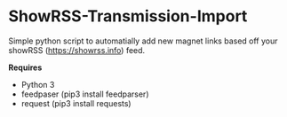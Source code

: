 # ShowRSS-Transmission-Import
Simple python script to automatially add new magnet links based off your showRSS (https://showrss.info) feed.

**Requires**
* Python 3
* feedpaser (pip3 install feedparser)
* request (pip3 install requests)

